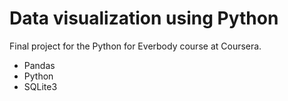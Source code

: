 # Data visualization using Python
Final project for the Python for Everbody course at Coursera. 

- Pandas
- Python
- SQLite3
